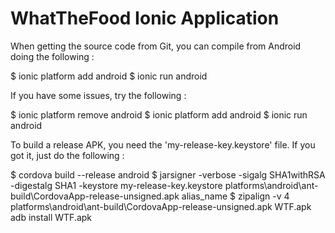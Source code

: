 # WhatTheFood Ionic Application

When getting the source code from Git, you can compile from Android doing the following :

$ ionic platform add android
$ ionic run android

If you have some issues, try the following :

$ ionic platform remove android
$ ionic platform add android
$ ionic run android

To build a release APK, you need the 'my-release-key.keystore' file. If you got it, just do the following :

$ cordova build --release android
$ jarsigner -verbose -sigalg SHA1withRSA -digestalg SHA1 -keystore my-release-key.keystore platforms\android\ant-build\CordovaApp-release-unsigned.apk alias_name
$ zipalign -v 4 platforms\android\ant-build\CordovaApp-release-unsigned.apk WTF.apk
adb install WTF.apk
